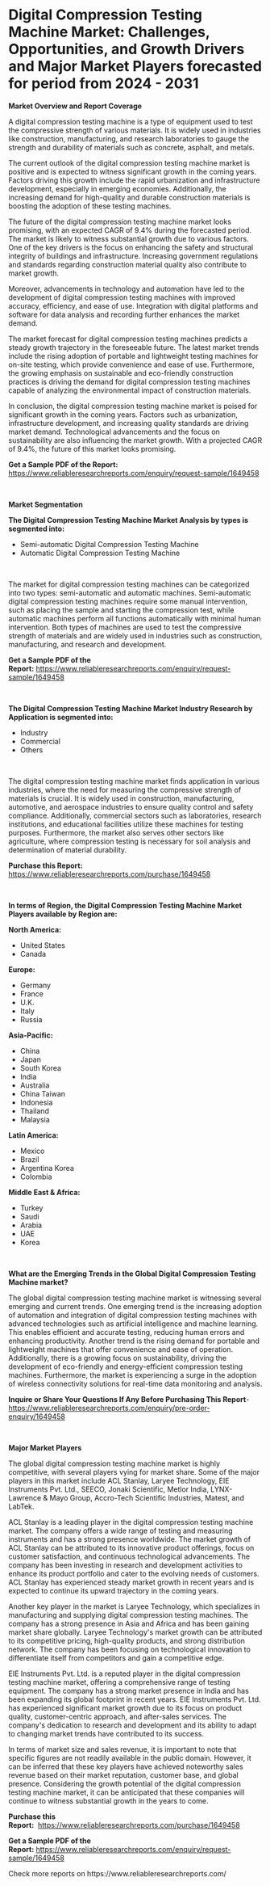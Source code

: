 <p><h1>Digital Compression Testing Machine Market: Challenges, Opportunities, and Growth Drivers and Major Market Players forecasted for period from 2024 - 2031</h1></p><p><strong>Market Overview and Report Coverage</strong></p>
<p><p>A digital compression testing machine is a type of equipment used to test the compressive strength of various materials. It is widely used in industries like construction, manufacturing, and research laboratories to gauge the strength and durability of materials such as concrete, asphalt, and metals.</p><p>The current outlook of the digital compression testing machine market is positive and is expected to witness significant growth in the coming years. Factors driving this growth include the rapid urbanization and infrastructure development, especially in emerging economies. Additionally, the increasing demand for high-quality and durable construction materials is boosting the adoption of these testing machines.</p><p>The future of the digital compression testing machine market looks promising, with an expected CAGR of 9.4% during the forecasted period. The market is likely to witness substantial growth due to various factors. One of the key drivers is the focus on enhancing the safety and structural integrity of buildings and infrastructure. Increasing government regulations and standards regarding construction material quality also contribute to market growth.</p><p>Moreover, advancements in technology and automation have led to the development of digital compression testing machines with improved accuracy, efficiency, and ease of use. Integration with digital platforms and software for data analysis and recording further enhances the market demand.</p><p>The market forecast for digital compression testing machines predicts a steady growth trajectory in the foreseeable future. The latest market trends include the rising adoption of portable and lightweight testing machines for on-site testing, which provide convenience and ease of use. Furthermore, the growing emphasis on sustainable and eco-friendly construction practices is driving the demand for digital compression testing machines capable of analyzing the environmental impact of construction materials.</p><p>In conclusion, the digital compression testing machine market is poised for significant growth in the coming years. Factors such as urbanization, infrastructure development, and increasing quality standards are driving market demand. Technological advancements and the focus on sustainability are also influencing the market growth. With a projected CAGR of 9.4%, the future of this market looks promising.</p></p>
<p><strong>Get a Sample PDF of the Report:</strong> <a href="https://www.reliableresearchreports.com/enquiry/request-sample/1649458">https://www.reliableresearchreports.com/enquiry/request-sample/1649458</a></p>
<p>&nbsp;</p>
<p><strong>Market Segmentation</strong></p>
<p><strong>The Digital Compression Testing Machine Market Analysis by types is segmented into:</strong></p>
<p><ul><li>Semi-automatic Digital Compression Testing Machine</li><li>Automatic Digital Compression Testing Machine</li></ul></p>
<p>&nbsp;</p>
<p><p>The market for digital compression testing machines can be categorized into two types: semi-automatic and automatic machines. Semi-automatic digital compression testing machines require some manual intervention, such as placing the sample and starting the compression test, while automatic machines perform all functions automatically with minimal human intervention. Both types of machines are used to test the compressive strength of materials and are widely used in industries such as construction, manufacturing, and research and development.</p></p>
<p><strong>Get a Sample PDF of the Report:</strong>&nbsp;<a href="https://www.reliableresearchreports.com/enquiry/request-sample/1649458">https://www.reliableresearchreports.com/enquiry/request-sample/1649458</a></p>
<p>&nbsp;</p>
<p><strong>The Digital Compression Testing Machine Market Industry Research by Application is segmented into:</strong></p>
<p><ul><li>Industry</li><li>Commercial</li><li>Others</li></ul></p>
<p>&nbsp;</p>
<p><p>The digital compression testing machine market finds application in various industries, where the need for measuring the compressive strength of materials is crucial. It is widely used in construction, manufacturing, automotive, and aerospace industries to ensure quality control and safety compliance. Additionally, commercial sectors such as laboratories, research institutions, and educational facilities utilize these machines for testing purposes. Furthermore, the market also serves other sectors like agriculture, where compression testing is necessary for soil analysis and determination of material durability.</p></p>
<p><strong>Purchase this Report:</strong>&nbsp; <a href="https://www.reliableresearchreports.com/purchase/1649458">https://www.reliableresearchreports.com/purchase/1649458</a></p>
<p>&nbsp;</p>
<p><strong>In terms of Region, the Digital Compression Testing Machine Market Players available by Region are:</strong></p>
<p>
    <p> <strong> North America: </strong>
        <ul>
            <li>United States</li>
            <li>Canada</li>
        </ul>
        </p> 
    <p> <strong> Europe: </strong>
        <ul>
            <li>Germany</li>
            <li>France</li>
            <li>U.K.</li>
            <li>Italy</li>
            <li>Russia</li>
        </ul>
        </p> 
    <p> <strong> Asia-Pacific: </strong>
        <ul>
            <li>China</li>
            <li>Japan</li>
            <li>South Korea</li>
            <li>India</li>
            <li>Australia</li>
            <li>China Taiwan</li>
            <li>Indonesia</li>
            <li>Thailand</li>
            <li>Malaysia</li>
        </ul>
        </p> 
    <p> <strong> Latin America: </strong>
        <ul>
            <li>Mexico</li>
            <li>Brazil</li>
            <li>Argentina Korea</li>
            <li>Colombia</li>
        </ul>
        </p> 
    <p> <strong> Middle East & Africa: </strong>
        <ul>
            <li>Turkey</li>
            <li>Saudi</li>
            <li>Arabia</li>
            <li>UAE</li>
            <li>Korea</li>
        </ul>
    </p>
    </p>
<p>&nbsp;</p>
<p><strong>What are the Emerging Trends in the Global Digital Compression Testing Machine market?</strong></p>
<p><p>The global digital compression testing machine market is witnessing several emerging and current trends. One emerging trend is the increasing adoption of automation and integration of digital compression testing machines with advanced technologies such as artificial intelligence and machine learning. This enables efficient and accurate testing, reducing human errors and enhancing productivity. Another trend is the rising demand for portable and lightweight machines that offer convenience and ease of operation. Additionally, there is a growing focus on sustainability, driving the development of eco-friendly and energy-efficient compression testing machines. Furthermore, the market is experiencing a surge in the adoption of wireless connectivity solutions for real-time data monitoring and analysis.</p></p>
<p><strong>Inquire or Share Your Questions If Any Before Purchasing This Report</strong>- <a href="https://www.reliableresearchreports.com/enquiry/pre-order-enquiry/1649458">https://www.reliableresearchreports.com/enquiry/pre-order-enquiry/1649458</a></p>
<p>&nbsp;</p>
<p><strong>Major Market Players</strong></p>
<p><p>The global digital compression testing machine market is highly competitive, with several players vying for market share. Some of the major players in this market include ACL Stanlay, Laryee Technology, EIE Instruments Pvt. Ltd., SEECO, Jonaki Scientific, Metlor India, LYNX-Lawrence & Mayo Group, Accro-Tech Scientific Industries, Matest, and LabTek.</p><p>ACL Stanlay is a leading player in the digital compression testing machine market. The company offers a wide range of testing and measuring instruments and has a strong presence worldwide. The market growth of ACL Stanlay can be attributed to its innovative product offerings, focus on customer satisfaction, and continuous technological advancements. The company has been investing in research and development activities to enhance its product portfolio and cater to the evolving needs of customers. ACL Stanlay has experienced steady market growth in recent years and is expected to continue its upward trajectory in the coming years.</p><p>Another key player in the market is Laryee Technology, which specializes in manufacturing and supplying digital compression testing machines. The company has a strong presence in Asia and Africa and has been gaining market share globally. Laryee Technology's market growth can be attributed to its competitive pricing, high-quality products, and strong distribution network. The company has been focusing on technological innovation to differentiate itself from competitors and gain a competitive edge.</p><p>EIE Instruments Pvt. Ltd. is a reputed player in the digital compression testing machine market, offering a comprehensive range of testing equipment. The company has a strong market presence in India and has been expanding its global footprint in recent years. EIE Instruments Pvt. Ltd. has experienced significant market growth due to its focus on product quality, customer-centric approach, and after-sales services. The company's dedication to research and development and its ability to adapt to changing market trends have contributed to its success.</p><p>In terms of market size and sales revenue, it is important to note that specific figures are not readily available in the public domain. However, it can be inferred that these key players have achieved noteworthy sales revenue based on their market reputation, customer base, and global presence. Considering the growth potential of the digital compression testing machine market, it can be anticipated that these companies will continue to witness substantial growth in the years to come.</p></p>
<p><strong>Purchase this Report:</strong>&nbsp;&nbsp;<a href="https://www.reliableresearchreports.com/purchase/1649458">https://www.reliableresearchreports.com/purchase/1649458</a></p>
<p></p>
<p><strong>Get a Sample PDF of the Report:</strong>&nbsp;<a href="https://www.reliableresearchreports.com/enquiry/request-sample/1649458">https://www.reliableresearchreports.com/enquiry/request-sample/1649458</a></p>
<p>Check more reports on https://www.reliableresearchreports.com/</p>